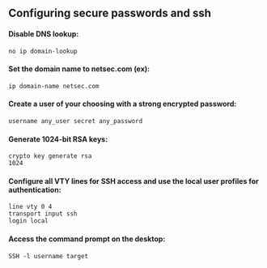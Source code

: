 ## Configuring secure passwords and ssh


#### Disable DNS lookup:

```
no ip domain-lookup
```

#### Set the domain name to netsec.com (ex):

```
ip domain-name netsec.com
```

#### Create a user of your choosing with a strong encrypted password:

```
username any_user secret any_password
```

#### Generate 1024-bit RSA keys:

```
crypto key generate rsa
1024
```

#### Configure all VTY lines for SSH access and use the local user profiles for authentication:

```
line vty 0 4
transport input ssh
login local
```
#### Access the command prompt on the desktop:

```
SSH -l username target
```
